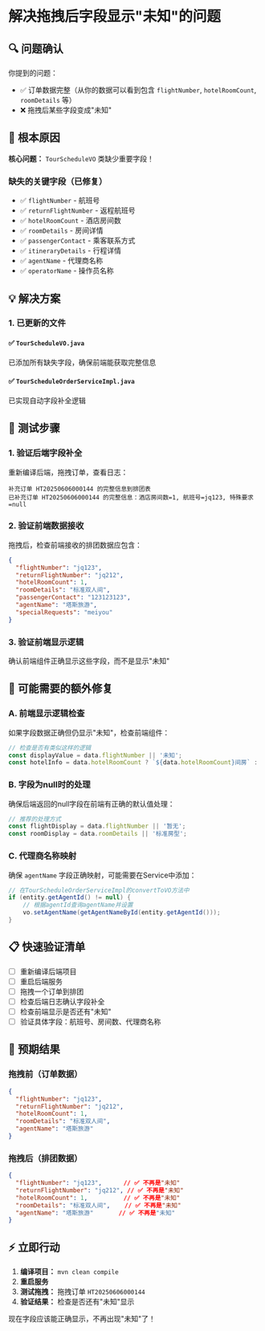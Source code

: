 # 解决拖拽后字段显示"未知"的问题

## 🔍 **问题确认**

你提到的问题：
- ✅ 订单数据完整（从你的数据可以看到包含 `flightNumber`, `hotelRoomCount`, `roomDetails` 等）
- ❌ 拖拽后某些字段变成"未知"

## 🎯 **根本原因**

**核心问题：** `TourScheduleVO` 类缺少重要字段！

### 缺失的关键字段（已修复）
- ✅ `flightNumber` - 航班号
- ✅ `returnFlightNumber` - 返程航班号  
- ✅ `hotelRoomCount` - 酒店房间数
- ✅ `roomDetails` - 房间详情
- ✅ `passengerContact` - 乘客联系方式
- ✅ `itineraryDetails` - 行程详情
- ✅ `agentName` - 代理商名称
- ✅ `operatorName` - 操作员名称

## 💡 **解决方案**

### 1. 已更新的文件

#### ✅ `TourScheduleVO.java` 
已添加所有缺失字段，确保前端能获取完整信息

#### ✅ `TourScheduleOrderServiceImpl.java`
已实现自动字段补全逻辑

## 🧪 **测试步骤**

### 1. 验证后端字段补全
重新编译后端，拖拽订单，查看日志：
```
补充订单 HT20250606000144 的完整信息到排团表
已补充订单 HT20250606000144 的完整信息：酒店房间数=1, 航班号=jq123, 特殊要求=null
```

### 2. 验证前端数据接收
拖拽后，检查前端接收的排团数据应包含：
```json
{
  "flightNumber": "jq123",
  "returnFlightNumber": "jq212", 
  "hotelRoomCount": 1,
  "roomDetails": "标准双人间",
  "passengerContact": "123123123",
  "agentName": "塔斯旅游",
  "specialRequests": "meiyou"
}
```

### 3. 验证前端显示逻辑
确认前端组件正确显示这些字段，而不是显示"未知"

## 🔧 **可能需要的额外修复**

### A. 前端显示逻辑检查
如果字段数据正确但仍显示"未知"，检查前端组件：

```javascript
// 检查是否有类似这样的逻辑
const displayValue = data.flightNumber || '未知';
const hotelInfo = data.hotelRoomCount ? `${data.hotelRoomCount}间房` : '未知';
```

### B. 字段为null时的处理
确保后端返回的null字段在前端有正确的默认值处理：

```javascript
// 推荐的处理方式
const flightDisplay = data.flightNumber || '暂无';
const roomDisplay = data.roomDetails || '标准房型';
```

### C. 代理商名称映射
确保 `agentName` 字段正确映射，可能需要在Service中添加：

```java
// 在TourScheduleOrderServiceImpl的convertToVO方法中
if (entity.getAgentId() != null) {
    // 根据agentId查询agentName并设置
    vo.setAgentName(getAgentNameById(entity.getAgentId()));
}
```

## 📋 **快速验证清单**

- [ ] 重新编译后端项目
- [ ] 重启后端服务  
- [ ] 拖拽一个订单到排团
- [ ] 检查后端日志确认字段补全
- [ ] 检查前端显示是否还有"未知"
- [ ] 验证具体字段：航班号、房间数、代理商名称

## 🎯 **预期结果**

### 拖拽前（订单数据）
```json
{
  "flightNumber": "jq123",
  "returnFlightNumber": "jq212",
  "hotelRoomCount": 1,
  "roomDetails": "标准双人间",
  "agentName": "塔斯旅游"
}
```

### 拖拽后（排团数据）
```json
{
  "flightNumber": "jq123",      // ✅ 不再是"未知"
  "returnFlightNumber": "jq212", // ✅ 不再是"未知"
  "hotelRoomCount": 1,          // ✅ 不再是"未知" 
  "roomDetails": "标准双人间",    // ✅ 不再是"未知"
  "agentName": "塔斯旅游"       // ✅ 不再是"未知"
}
```

## ⚡ **立即行动**

1. **编译项目：** `mvn clean compile`
2. **重启服务**
3. **测试拖拽：** 拖拽订单 `HT20250606000144` 
4. **验证结果：** 检查是否还有"未知"显示

现在字段应该能正确显示，不再出现"未知"了！ 